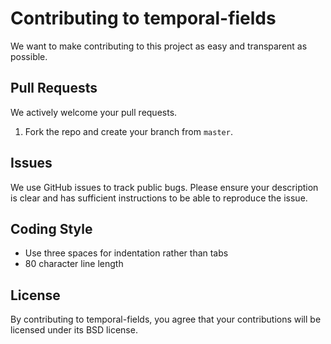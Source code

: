 # Contributing to temporal-fields
We want to make contributing to this project as easy and transparent as
possible.

## Pull Requests
We actively welcome your pull requests.

1. Fork the repo and create your branch from `master`.

## Issues
We use GitHub issues to track public bugs. Please ensure your description is
clear and has sufficient instructions to be able to reproduce the issue.

## Coding Style
* Use three spaces for indentation rather than tabs
* 80 character line length

## License
By contributing to temporal-fields, you agree that your contributions will be
licensed under its BSD license.
